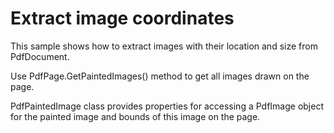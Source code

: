# Extract image coordinates
This sample shows how to extract images with their location and size from PdfDocument.

Use PdfPage.GetPaintedImages() method to get all images drawn on the page.

PdfPaintedImage class provides properties for accessing a PdfImage object for the painted image and bounds of this image on the page.